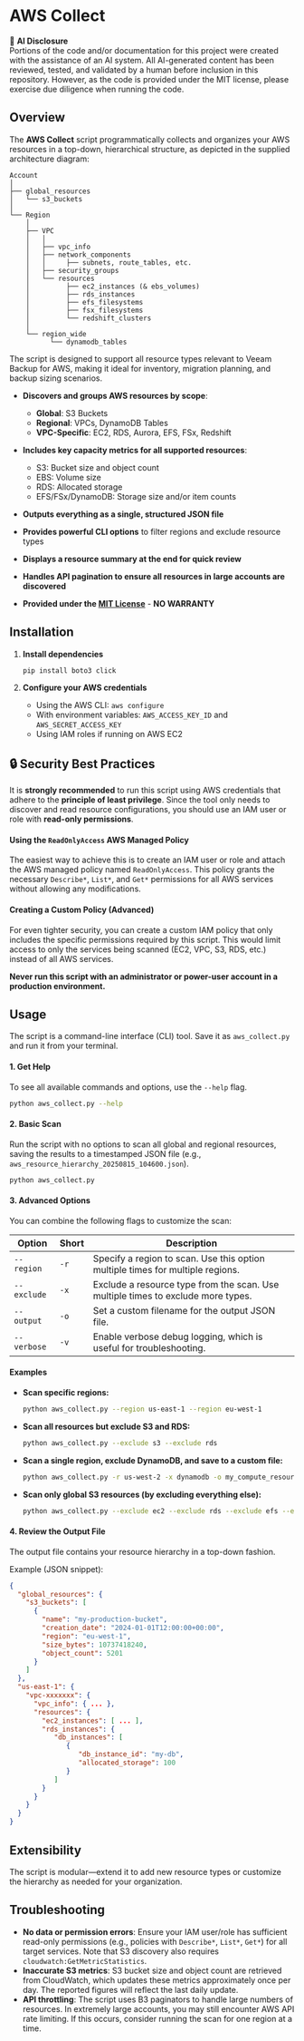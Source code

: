# AWS Collect

🤖 **AI Disclosure**      
Portions of the code and/or documentation for this project were created with the assistance of an AI system. All AI-generated content has been reviewed, tested, and validated by a human before inclusion in this repository. However, as the code is provided under the MIT license, please exercise due diligence when running the code.

## Overview

The **AWS Collect** script programmatically collects and organizes your AWS resources in a top-down, hierarchical structure, as depicted in the supplied architecture diagram:

```
Account
│
├── global_resources
│   └── s3_buckets
│
└── Region
    │
    ├── VPC
    │   │
    │   ├── vpc_info
    │   ├── network_components
    │   │     ├── subnets, route_tables, etc.
    │   ├── security_groups
    │   └── resources
    │         ├── ec2_instances (& ebs_volumes)
    │         ├── rds_instances
    │         ├── efs_filesystems
    │         ├── fsx_filesystems
    │         └── redshift_clusters
    │
    └── region_wide
          └── dynamodb_tables
```

The script is designed to support all resource types relevant to Veeam Backup for AWS, making it ideal for inventory, migration planning, and backup sizing scenarios.

- **Discovers and groups AWS resources by scope**:
  - **Global**: S3 Buckets
  - **Regional**: VPCs, DynamoDB Tables
  - **VPC-Specific**: EC2, RDS, Aurora, EFS, FSx, Redshift

- **Includes key capacity metrics for all supported resources**:
  - S3: Bucket size and object count
  - EBS: Volume size
  - RDS: Allocated storage
  - EFS/FSx/DynamoDB: Storage size and/or item counts

- **Outputs everything as a single, structured JSON file**
- **Provides powerful CLI options** to filter regions and exclude resource types
- **Displays a resource summary at the end for quick review**
- **Handles API pagination to ensure all resources in large accounts are discovered**
- **Provided under the [MIT License](#license)** - **NO WARRANTY**

## Installation

1.  **Install dependencies**
    ```bash
    pip install boto3 click
    ```

2.  **Configure your AWS credentials**
    - Using the AWS CLI: `aws configure`
    - With environment variables: `AWS_ACCESS_KEY_ID` and `AWS_SECRET_ACCESS_KEY`
    - Using IAM roles if running on AWS EC2

## 🔒 Security Best Practices

It is **strongly recommended** to run this script using AWS credentials that adhere to the **principle of least privilege**. Since the tool only needs to discover and read resource configurations, you should use an IAM user or role with **read-only permissions**.

#### **Using the `ReadOnlyAccess` AWS Managed Policy**

The easiest way to achieve this is to create an IAM user or role and attach the AWS managed policy named `ReadOnlyAccess`. This policy grants the necessary `Describe*`, `List*`, and `Get*` permissions for all AWS services without allowing any modifications.

#### **Creating a Custom Policy (Advanced)**

For even tighter security, you can create a custom IAM policy that only includes the specific permissions required by this script. This would limit access to only the services being scanned (EC2, VPC, S3, RDS, etc.) instead of all AWS services.

**Never run this script with an administrator or power-user account in a production environment.**

## Usage

The script is a command-line interface (CLI) tool. Save it as `aws_collect.py` and run it from your terminal.

#### **1. Get Help**

To see all available commands and options, use the `--help` flag.

```bash
python aws_collect.py --help
```

#### **2. Basic Scan**

Run the script with no options to scan all global and regional resources, saving the results to a timestamped JSON file (e.g., `aws_resource_hierarchy_20250815_104600.json`).

```bash
python aws_collect.py
```

#### **3. Advanced Options**

You can combine the following flags to customize the scan:

| Option               | Short | Description                                                                         |
| -------------------- | ----- | ----------------------------------------------------------------------------------- |
| `--region`           | `-r`  | Specify a region to scan. Use this option multiple times for multiple regions.      |
| `--exclude`          | `-x`  | Exclude a resource type from the scan. Use multiple times to exclude more types.    |
| `--output`           | `-o`  | Set a custom filename for the output JSON file.                                     |
| `--verbose`          | `-v`  | Enable verbose debug logging, which is useful for troubleshooting.                  |

#### **Examples**

- **Scan specific regions:**
  ```bash
  python aws_collect.py --region us-east-1 --region eu-west-1
  ```

- **Scan all resources but exclude S3 and RDS:**
  ```bash
  python aws_collect.py --exclude s3 --exclude rds
  ```

- **Scan a single region, exclude DynamoDB, and save to a custom file:**
  ```bash
  python aws_collect.py -r us-west-2 -x dynamodb -o my_compute_resources.json
  ```

- **Scan only global S3 resources (by excluding everything else):**
  ```bash
  python aws_collect.py --exclude ec2 --exclude rds --exclude efs --exclude fsx --exclude redshift --exclude dynamodb
  ```

#### **4. Review the Output File**

The output file contains your resource hierarchy in a top-down fashion.

Example (JSON snippet):
```json
{
  "global_resources": {
    "s3_buckets": [
      {
        "name": "my-production-bucket",
        "creation_date": "2024-01-01T12:00:00+00:00",
        "region": "eu-west-1",
        "size_bytes": 10737418240,
        "object_count": 5201
      }
    ]
  },
  "us-east-1": {
    "vpc-xxxxxxx": {
      "vpc_info": { ... },
      "resources": {
        "ec2_instances": [ ... ],
        "rds_instances": {
           "db_instances": [
              {
                 "db_instance_id": "my-db",
                 "allocated_storage": 100
              }
           ]
        }
      }
    }
  }
}
```

## Extensibility

The script is modular—extend it to add new resource types or customize the hierarchy as needed for your organization.

## Troubleshooting

- **No data or permission errors**: Ensure your IAM user/role has sufficient read-only permissions (e.g., policies with `Describe*`, `List*`, `Get*`) for all target services. Note that S3 discovery also requires `cloudwatch:GetMetricStatistics`.
- **Inaccurate S3 metrics**: S3 bucket size and object count are retrieved from CloudWatch, which updates these metrics approximately once per day. The reported figures will reflect the last daily update.
- **API throttling**: The script uses B3 paginators to handle large numbers of resources. In extremely large accounts, you may still encounter AWS API rate limiting. If this occurs, consider running the scan for one region at a time.
